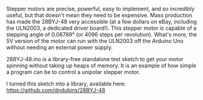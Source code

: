Stepper motors are precise, powerful, easy to implement, and so incredibly useful, but that doesn't mean they need to be expensive. Mass production has made the 28BYJ-48 very accessible (at a few dollars on eBay, including the ULN2003, a dedicated driver board!). This stepper motor is capable of a stepping angle of 0.08789° (or 4096 steps per revolution). What's more, the 5V version of the motor can run with the ULN2003 off the Arduino Uno without needing an external power supply.<p>

28BYJ-48.ino is a library-free standalone test sketch to get your motor spinning without taking up heaps of memory. It is an example of how simple a program can be to control a unipolar stepper motor.<p>

I turned this sketch into a library, available here: https://github.com/dndubins/28BYJ-48
